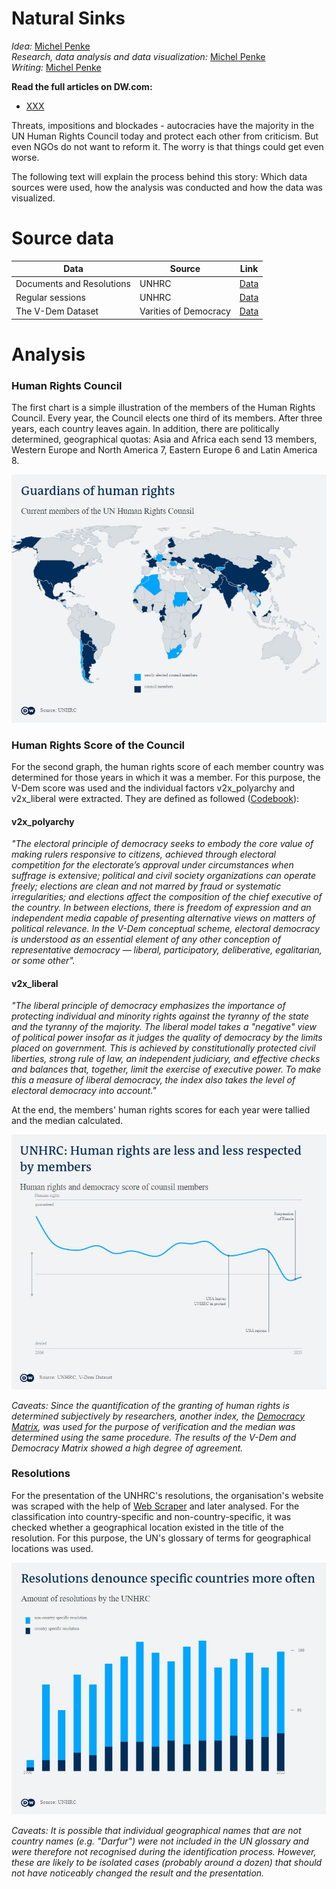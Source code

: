 
# Natural Sinks

_Idea:_  [Michel Penke](https://michelpenke.de)\
_Research, data analysis and data visualization:_  [Michel Penke](https://michelpenke.de)\
_Writing:_  [Michel Penke](https://michelpenke.de)

**Read the full articles on DW.com:**
- [XXX](XXX)

Threats, impositions and blockades - autocracies have the majority in the UN Human Rights Council today and protect each other from criticism. But even NGOs do not want to reform it. The worry is that things could get even worse.  


The following text will explain the process behind this story: Which data sources were used, how the analysis was conducted and how the data was visualized.

# Source data



| **Data** | **Source** | **Link** |
| --- | --- | --- |
| Documents and Resolutions | UNHRC| [Data](https://www.ohchr.org/en/hr-bodies/hrc/documents ) |
| Regular sessions | UNHRC | [Data](https://www.ohchr.org/en/hr-bodies/hrc/regular-sessions)|
| The V-Dem Dataset | Varities of Democracy | [Data](https://www.v-dem.net/data/the-v-dem-dataset/)|


# Analysis
### Human Rights Council

The first chart is a simple illustration of the members of the Human Rights Council. Every year, the Council elects one third of its members. After three years, each country leaves again. In addition, there are politically determined, geographical quotas: Asia and Africa each send 13 members, Western Europe and North America 7, Eastern Europe 6 and Latin America 8.

![](graphics/230321_v1_EN_rmembers_EN.jpg)


### Human Rights Score of the Council

For the second graph, the human rights score of each member country was determined for those years in which it was a member. For this purpose, the V-Dem score was used and the individual factors v2x_polyarchy and v2x_liberal were extracted. They are defined as followed ([Codebook](https://www.v-dem.net/static/website/img/refs/codebookv111.pdf)): 

#### v2x_polyarchy
*"The electoral principle of democracy seeks to embody the core value of making rulers responsive to citizens, achieved through electoral competition for the electorate’s approval under circumstances when suffrage is extensive; political and civil society organizations can operate freely; elections are clean and not marred by fraud or systematic irregularities; and elections affect the composition of the chief executive of the country. In between elections, there is freedom of expression and an independent media capable of presenting alternative views on matters of political relevance. In the V-Dem conceptual scheme, electoral democracy is understood as an essential element of any other conception of representative democracy — liberal, participatory, deliberative, egalitarian, or some other".*

#### v2x_liberal
*"The liberal principle of democracy emphasizes the importance of protecting individual and minority rights against the tyranny of the state and the tyranny of the majority. The liberal model takes a "negative" view of political power insofar as it judges the quality of democracy by the limits placed on government. This is achieved by constitutionally protected civil liberties, strong rule of law, an independent judiciary, and effective checks and balances that, together, limit the exercise of executive power. To make this a measure of liberal democracy, the index also takes the level of electoral democracy into account."*

At the end, the members' human rights scores for each year were tallied and the median calculated. 

![](graphics/230321_v1_EN_score_EN.jpg)

_Caveats: Since the quantification of the granting of human rights is determined subjectively by researchers, another index, the [Democracy Matrix](https://www.demokratiematrix.de), was used for the purpose of verification and the median was determined using the same procedure. The results of the V-Dem and Democracy Matrix showed a high degree of agreement._

### Resolutions

For the presentation of the UNHRC's resolutions, the organisation's website was scraped with the help of [Web Scraper](https://chrome.google.com/webstore/detail/web-scraper-free-web-scra/jnhgnonknehpejjnehehllkliplmbmhn) and later analysed. For the classification into country-specific and non-country-specific, it was checked whether a geographical location existed in the title of the resolution. For this purpose, the UN's glossary of terms for geographical locations was used. 

![](graphics/230321_v1_EN_resolutions_EN.jpg)

_Caveats: It is possible that individual geographical names that are not country names (e.g. "Darfur") were not included in the UN glossary and were therefore not recognised during the identification process. However, these are likely to be isolated cases (probably around a dozen) that should not have noticeably changed the result and the presentation._
